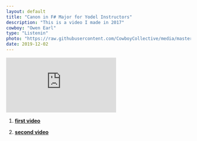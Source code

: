 ```yaml
---
layout: default
title: "Canon in F# Major for Yodel Instructors"
description: "This is a video I made in 2017"
cowboy: "Owen Earl"
type: "Listenin"
photo: "https://raw.githubusercontent.com/CowboyCollective/media/master/Screenshot%20from%202019-12-02%2020-08-56%402x.png"
date: 2019-12-02
---
```


<iframe id="youtubewide" src="https://www.youtube.com/embed/MBbgw_Qt9Ho" frameborder="0" allow="accelerometer; autoplay; encrypted-media; gyroscope; picture-in-picture" allowfullscreen></iframe><br>

1. **[first video](https://youtu.be/plyd2kzWWYc)**

2. **[second video](https://youtu.be/lp2yW9Cw8z8/)**
